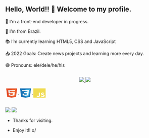 ## Hello, World!! 👋 Welcome to my profile.

🔭 I'm a front-end developer in progress.

:house_with_garden: I’m from Brazil.

:books: I’m currently learning HTML5, CSS and JavaScript

:outbox_tray: 2022 Goals: Create news projects and learning more every day.

😄 Pronouns: ele/dele/he/his

##
<div align = "center">
  <a href = "https://github.com/lucasf-dev">
  <img height = "150em" src="https://github-readme-stats.vercel.app/api?username=lucasf-dev&show_icons=true&theme=dark&include_all_commits=true&count_private=true"/>
  <img height = "150em" src="https://github-readme-stats.vercel.app/api/top-langs/?username=lucasf-dev&layout=compact&theme=dark&langs_count=7"/>  
</div>
<div style="display: inline_block"><br>
  <img align="center" alt="Lucas-HTML" height="30" width="40" src="https://raw.githubusercontent.com/devicons/devicon/master/icons/html5/html5-original.svg">
  <img align="center" alt="Lucas-CSS" height="30" width="40" src="https://raw.githubusercontent.com/devicons/devicon/master/icons/css3/css3-original.svg">
  <img align="center" alt="Lucas-Js" height="30" width="40" src="https://raw.githubusercontent.com/devicons/devicon/master/icons/javascript/javascript-plain.svg">
</div>  
  
##
<div> 
  <a href = "mailto:contato@lucasfrodrigues.com.br"><img src="https://img.shields.io/badge/-email-lightgrey?style=for-the-badge&logo=email&logoColor=white" target="_blank"></a>
  <a href = "https://www.linkedin.com/in/lucasfrodrigues" target="_blank"><img src="https://img.shields.io/badge/-LinkedIn-%230077B5?style=for-the-badge&logo=linkedin&logoColor=white" target="_blank"></a> 
 

</div>


- Thanks for visiting.

- Enjoy it!! o/
